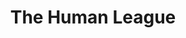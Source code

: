 ---
title: "The Human League"
summary: "The Human League are an English synth-pop band formed in Sheffield in 1977. Initially an experimental electronic outfit, the group signed to Virgin Records in 1979 and later attained widespread commercial success with their third album Dare in 1981 after restructuring their lineup. The album contained four hit singles, including the UK/US number one hit \"Don't You Want Me\". The band received the Brit Award for Best British Breakthrough Act in 1982. Further hits followed throughout the 1980s and into the 1990s, including \"Mirror Man\", \" Fascination\", \"The Lebanon\", \"Human\" and \"Tell Me When\".
The only constant band member since 1977 has been lead singer and songwriter Philip Oakey. Keyboard players Martyn Ware and Ian Craig Marsh both left the band in 1980 to form Heaven 17. Under Oakey's leadership, the Human League then evolved into a commercially successful new pop band, with a new line-up including female vocalists Joanne Catherall and Susan Ann Sulley. Since the mid-1990s, the band have essentially been a trio of Oakey, Catherall and Sulley with various sidemen.
Since 1978, the Human League have released 9 studio albums, a remix album, a live album, 6 EPs, 29 singles and 13 compilation albums. They have had 6 Top 20 albums and 13 Top 20 singles in the UK and had sold more than 20 million records worldwide by 2010. As an early techno-pop act that received extensive MTV airplay, they are regarded as one of the leading artists of the 1980s Second British Invasion of the US."
image: "the-human-league.jpg"
apple_music_artist_url: "https://music.apple.com/gb/artist/the-human-league/14138758"
wikipedia_url: "https://en.wikipedia.org/wiki/The_Human_League"
---